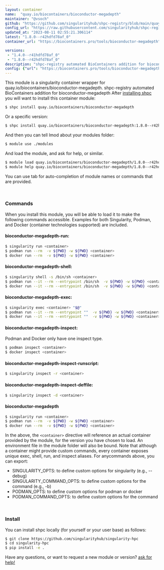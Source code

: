 ```yaml
---
layout: container
name:  "quay.io/biocontainers/bioconductor-megadepth"
maintainer: "@vsoch"
github: "https://github.com/singularityhub/shpc-registry/blob/main/quay.io/biocontainers/bioconductor-megadepth/container.yaml"
config_url: "https://raw.githubusercontent.com/singularityhub/shpc-registry/main/quay.io/biocontainers/bioconductor-megadepth/container.yaml"
updated_at: "2023-08-11 02:55:21.306114"
latest: "1.8.0--r42hdfd78af_0"
container_url: "https://biocontainers.pro/tools/bioconductor-megadepth"

versions:
 - "1.4.0--r41hdfd78af_0"
 - "1.8.0--r42hdfd78af_0"
description: "shpc-registry automated BioContainers addition for bioconductor-megadepth"
config: {"url": "https://biocontainers.pro/tools/bioconductor-megadepth", "maintainer": "@vsoch", "description": "shpc-registry automated BioContainers addition for bioconductor-megadepth", "latest": {"1.8.0--r42hdfd78af_0": "sha256:8c7cef912305ebaa2e69c419f4d1664f5e307a052f45245dff75bebf343e421d"}, "tags": {"1.4.0--r41hdfd78af_0": "sha256:41b0c42750ccdbd3359d17ab7a3c5d98b145223cead3596102bf58645591c893", "1.8.0--r42hdfd78af_0": "sha256:8c7cef912305ebaa2e69c419f4d1664f5e307a052f45245dff75bebf343e421d"}, "docker": "quay.io/biocontainers/bioconductor-megadepth"}
---
```


This module is a singularity container wrapper for quay.io/biocontainers/bioconductor-megadepth.
shpc-registry automated BioContainers addition for bioconductor-megadepth
After [installing shpc](#install) you will want to install this container module:


```bash
$ shpc install quay.io/biocontainers/bioconductor-megadepth
```

Or a specific version:

```bash
$ shpc install quay.io/biocontainers/bioconductor-megadepth:1.8.0--r42hdfd78af_0
```

And then you can tell lmod about your modules folder:

```bash
$ module use ./modules
```

And load the module, and ask for help, or similar.

```bash
$ module load quay.io/biocontainers/bioconductor-megadepth/1.8.0--r42hdfd78af_0
$ module help quay.io/biocontainers/bioconductor-megadepth/1.8.0--r42hdfd78af_0
```

You can use tab for auto-completion of module names or commands that are provided.

<br>

### Commands

When you install this module, you will be able to load it to make the following commands accessible.
Examples for both Singularity, Podman, and Docker (container technologies supported) are included.

#### bioconductor-megadepth-run:

```bash
$ singularity run <container>
$ podman run --rm  -v ${PWD} -w ${PWD} <container>
$ docker run --rm  -v ${PWD} -w ${PWD} <container>
```

#### bioconductor-megadepth-shell:

```bash
$ singularity shell -s /bin/sh <container>
$ podman run --it --rm --entrypoint /bin/sh  -v ${PWD} -w ${PWD} <container>
$ docker run --it --rm --entrypoint /bin/sh  -v ${PWD} -w ${PWD} <container>
```

#### bioconductor-megadepth-exec:

```bash
$ singularity exec <container> "$@"
$ podman run --it --rm --entrypoint ""  -v ${PWD} -w ${PWD} <container> "$@"
$ docker run --it --rm --entrypoint ""  -v ${PWD} -w ${PWD} <container> "$@"
```

#### bioconductor-megadepth-inspect:

Podman and Docker only have one inspect type.

```bash
$ podman inspect <container>
$ docker inspect <container>
```

#### bioconductor-megadepth-inspect-runscript:

```bash
$ singularity inspect -r <container>
```

#### bioconductor-megadepth-inspect-deffile:

```bash
$ singularity inspect -d <container>
```



#### bioconductor-megadepth

```bash
$ singularity run <container>
$ podman run --rm  -v ${PWD} -w ${PWD} <container>
$ docker run --rm  -v ${PWD} -w ${PWD} <container>
```


In the above, the `<container>` directive will reference an actual container provided
by the module, for the version you have chosen to load. An environment file in the
module folder will also be bound. Note that although a container
might provide custom commands, every container exposes unique exec, shell, run, and
inspect aliases. For anycommands above, you can export:

 - SINGULARITY_OPTS: to define custom options for singularity (e.g., --debug)
 - SINGULARITY_COMMAND_OPTS: to define custom options for the command (e.g., -b)
 - PODMAN_OPTS: to define custom options for podman or docker
 - PODMAN_COMMAND_OPTS: to define custom options for the command

<br>

### Install

You can install shpc locally (for yourself or your user base) as follows:

```bash
$ git clone https://github.com/singularityhub/singularity-hpc
$ cd singularity-hpc
$ pip install -e .
```

Have any questions, or want to request a new module or version? [ask for help!](https://github.com/singularityhub/singularity-hpc/issues)
